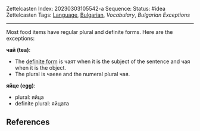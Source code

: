 Zettelcasten Index: 20230303105542-a
Sequence:
Status: #idea
Zettelcasten Tags: [Language](../map-of-content/Language.md), [Bulgarian](../map-of-content/Bulgarian.md), *Vocabulary*, *Bulgarian Exceptions*

---

Most food items have regular plural and definite forms. Here are the exceptions:

**чай (tea)**:

* The [definite form](Bulgarian%20Definite%20Articles.md) is чаят when it is the subject of the sentence and чая when it is the object.
* The plural is чаеве and the numeral plural чая.

**яйце (egg)**:

* plural: яйца
* definite plural: яйцата

## References

